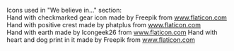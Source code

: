 Icons used in "We believe in..." section:  
Hand with checkmarked gear icon made by Freepik from www.flaticon.com  
Hand with positive crest made by phatplus from www.flaticon.com  
Hand with earth made by Icongeek26 from www.flaticon.com
Hand with heart and dog print in it made by Freepik from www.flaticon.com    

